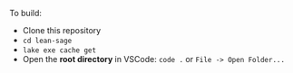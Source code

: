 To build:

* Clone this repository
* `cd lean-sage`
* `lake exe cache get`
* Open the **root directory** in VSCode: `code .` or `File -> Open Folder...`